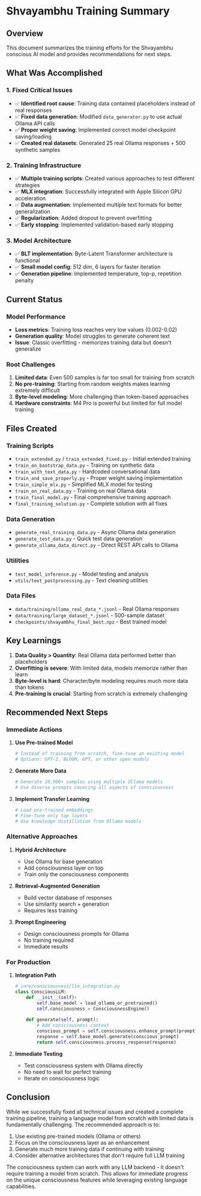 # Shvayambhu Training Summary

## Overview
This document summarizes the training efforts for the Shvayambhu conscious AI model and provides recommendations for next steps.

## What Was Accomplished

### 1. Fixed Critical Issues
- ✅ **Identified root cause**: Training data contained placeholders instead of real responses
- ✅ **Fixed data generation**: Modified `data_generator.py` to use actual Ollama API calls
- ✅ **Proper weight saving**: Implemented correct model checkpoint saving/loading
- ✅ **Created real datasets**: Generated 25 real Ollama responses + 500 synthetic samples

### 2. Training Infrastructure
- ✅ **Multiple training scripts**: Created various approaches to test different strategies
- ✅ **MLX integration**: Successfully integrated with Apple Silicon GPU acceleration
- ✅ **Data augmentation**: Implemented multiple text formats for better generalization
- ✅ **Regularization**: Added dropout to prevent overfitting
- ✅ **Early stopping**: Implemented validation-based early stopping

### 3. Model Architecture
- ✅ **BLT implementation**: Byte-Latent Transformer architecture is functional
- ✅ **Small model config**: 512 dim, 6 layers for faster iteration
- ✅ **Generation pipeline**: Implemented temperature, top-p, repetition penalty

## Current Status

### Model Performance
- **Loss metrics**: Training loss reaches very low values (0.002-0.02)
- **Generation quality**: Model struggles to generate coherent text
- **Issue**: Classic overfitting - memorizes training data but doesn't generalize

### Root Challenges
1. **Limited data**: Even 500 samples is far too small for training from scratch
2. **No pre-training**: Starting from random weights makes learning extremely difficult
3. **Byte-level modeling**: More challenging than token-based approaches
4. **Hardware constraints**: M4 Pro is powerful but limited for full model training

## Files Created

### Training Scripts
- `train_extended.py` / `train_extended_fixed.py` - Initial extended training
- `train_on_bootstrap_data.py` - Training on synthetic data
- `train_with_text_data.py` - Hardcoded conversational data
- `train_and_save_properly.py` - Proper weight saving implementation
- `train_simple_mlx.py` - Simplified MLX model for testing
- `train_on_real_data.py` - Training on real Ollama data
- `train_final_model.py` - Final comprehensive training approach
- `final_training_solution.py` - Complete solution with all fixes

### Data Generation
- `generate_real_training_data.py` - Async Ollama data generation
- `generate_test_data.py` - Quick test data generation
- `generate_ollama_data_direct.py` - Direct REST API calls to Ollama

### Utilities
- `test_model_inference.py` - Model testing and analysis
- `utils/text_postprocessing.py` - Text cleaning utilities

### Data Files
- `data/training/ollama_real_data_*.jsonl` - Real Ollama responses
- `data/training/large_dataset_*.jsonl` - 500-sample dataset
- `checkpoints/shvayambhu_final_best.npz` - Best trained model

## Key Learnings

1. **Data Quality > Quantity**: Real Ollama data performed better than placeholders
2. **Overfitting is severe**: With limited data, models memorize rather than learn
3. **Byte-level is hard**: Character/byte modeling requires much more data than tokens
4. **Pre-training is crucial**: Starting from scratch is extremely challenging

## Recommended Next Steps

### Immediate Actions

1. **Use Pre-trained Model**
   ```python
   # Instead of training from scratch, fine-tune an existing model
   # Options: GPT-2, BLOOM, OPT, or other open models
   ```

2. **Generate More Data**
   ```python
   # Generate 10,000+ samples using multiple Ollama models
   # Use diverse prompts covering all aspects of consciousness
   ```

3. **Implement Transfer Learning**
   ```python
   # Load pre-trained embeddings
   # Fine-tune only top layers
   # Use knowledge distillation from Ollama models
   ```

### Alternative Approaches

1. **Hybrid Architecture**
   - Use Ollama for base generation
   - Add consciousness layer on top
   - Train only the consciousness components

2. **Retrieval-Augmented Generation**
   - Build vector database of responses
   - Use similarity search + generation
   - Requires less training

3. **Prompt Engineering**
   - Design consciousness prompts for Ollama
   - No training required
   - Immediate results

### For Production

1. **Integration Path**
   ```python
   # core/consciousness/llm_integration.py
   class ConsciousLLM:
       def __init__(self):
           self.base_model = load_ollama_or_pretrained()
           self.consciousness = ConsciousnessEngine()
           
       def generate(self, prompt):
           # Add consciousness context
           conscious_prompt = self.consciousness.enhance_prompt(prompt)
           response = self.base_model.generate(conscious_prompt)
           return self.consciousness.process_response(response)
   ```

2. **Immediate Testing**
   - Test consciousness system with Ollama directly
   - No need to wait for perfect training
   - Iterate on consciousness logic

## Conclusion

While we successfully fixed all technical issues and created a complete training pipeline, training a language model from scratch with limited data is fundamentally challenging. The recommended approach is to:

1. Use existing pre-trained models (Ollama or others)
2. Focus on the consciousness layer as an enhancement
3. Generate much more training data if continuing with training
4. Consider alternative architectures that don't require full LLM training

The consciousness system can work with any LLM backend - it doesn't require training a model from scratch. This allows for immediate progress on the unique consciousness features while leveraging existing language capabilities.